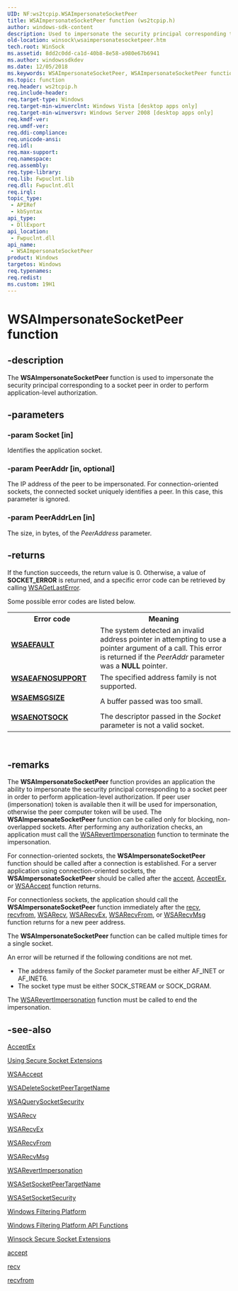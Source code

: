 ```yaml
---
UID: NF:ws2tcpip.WSAImpersonateSocketPeer
title: WSAImpersonateSocketPeer function (ws2tcpip.h)
author: windows-sdk-content
description: Used to impersonate the security principal corresponding to a socket peer in order to perform application-level authorization.
old-location: winsock\wsaimpersonatesocketpeer.htm
tech.root: WinSock
ms.assetid: 8dd2c0dd-ca1d-40b8-8e58-a980e67b6941
ms.author: windowssdkdev
ms.date: 12/05/2018
ms.keywords: WSAImpersonateSocketPeer, WSAImpersonateSocketPeer function [Winsock], winsock.wsaimpersonatesocketpeer, ws2tcpip/WSAImpersonateSocketPeer
ms.topic: function
req.header: ws2tcpip.h
req.include-header: 
req.target-type: Windows
req.target-min-winverclnt: Windows Vista [desktop apps only]
req.target-min-winversvr: Windows Server 2008 [desktop apps only]
req.kmdf-ver: 
req.umdf-ver: 
req.ddi-compliance: 
req.unicode-ansi: 
req.idl: 
req.max-support: 
req.namespace: 
req.assembly: 
req.type-library: 
req.lib: Fwpuclnt.lib
req.dll: Fwpuclnt.dll
req.irql: 
topic_type:
 - APIRef
 - kbSyntax
api_type:
 - DllExport
api_location:
 - Fwpuclnt.dll
api_name:
 - WSAImpersonateSocketPeer
product: Windows
targetos: Windows
req.typenames: 
req.redist: 
ms.custom: 19H1
---
```


# WSAImpersonateSocketPeer function


## -description


The <b>WSAImpersonateSocketPeer</b> function is used to impersonate the security principal corresponding to a socket peer in order to perform application-level authorization.


## -parameters




### -param Socket [in]

Identifies the application socket.


### -param PeerAddr [in, optional]

The IP address of the peer to be impersonated.  For connection-oriented sockets, the connected socket uniquely identifies a peer.  In this case, this parameter is ignored.


### -param PeerAddrLen [in]

The size, in bytes, of the <i>PeerAddress</i> parameter.


## -returns



If the function succeeds, the return value is 0.  Otherwise, a value of <b>SOCKET_ERROR</b> is returned, and a specific error code can be retrieved by calling 
<a href="https://docs.microsoft.com/windows/desktop/api/winsock/nf-winsock-wsagetlasterror">WSAGetLastError</a>. 

Some possible error codes are listed below.

<table>
<tr>
<th>Error code</th>
<th>Meaning</th>
</tr>
<tr>
<td width="40%">
<dl>
<dt><b><a href="https://docs.microsoft.com/windows/desktop/WinSock/windows-sockets-error-codes-2">WSAEFAULT</a></b></dt>
</dl>
</td>
<td width="60%">
The system detected an invalid address pointer in attempting to use a pointer argument of a call. This error is returned if the <i>PeerAddr</i> parameter was a <b>NULL</b> pointer.

</td>
</tr>
<tr>
<td width="40%">
<dl>
<dt><b><a href="https://docs.microsoft.com/windows/desktop/WinSock/windows-sockets-error-codes-2">WSAEAFNOSUPPORT</a></b></dt>
</dl>
</td>
<td width="60%">
The specified address family is not supported.

</td>
</tr>
<tr>
<td width="40%">
<dl>
<dt><b><a href="https://docs.microsoft.com/windows/desktop/WinSock/windows-sockets-error-codes-2">WSAEMSGSIZE</a></b></dt>
</dl>
</td>
<td width="60%">
A buffer passed was too small. 

</td>
</tr>
<tr>
<td width="40%">
<dl>
<dt><b><a href="https://docs.microsoft.com/windows/desktop/WinSock/windows-sockets-error-codes-2">WSAENOTSOCK</a></b></dt>
</dl>
</td>
<td width="60%">
The descriptor passed in the <i>Socket</i> parameter is not a valid socket.

</td>
</tr>
</table>
 




## -remarks



The <b>WSAImpersonateSocketPeer</b> function provides an application the ability to impersonate the security principal corresponding to a socket peer in order to perform application-level authorization. If peer user (impersonation) token is available then it will be used for impersonation, otherwise the peer computer token will be used. The <b>WSAImpersonateSocketPeer</b> function can be called only for blocking, non-overlapped sockets. After performing any authorization checks, an application must call the <a href="https://docs.microsoft.com/windows/desktop/api/ws2tcpip/nf-ws2tcpip-wsarevertimpersonation">WSARevertImpersonation</a> function to terminate the impersonation.

For connection-oriented sockets, the <b>WSAImpersonateSocketPeer</b> function should be called after a connection is established. For a server application using connection-oriented sockets, the <b>WSAImpersonateSocketPeer</b> should be called after the <a href="https://docs.microsoft.com/windows/desktop/api/winsock2/nf-winsock2-accept">accept</a>, <a href="https://docs.microsoft.com/windows/desktop/api/mswsock/nf-mswsock-acceptex">AcceptEx</a>, or <a href="https://docs.microsoft.com/windows/desktop/api/winsock2/nf-winsock2-wsaaccept">WSAAccept</a> function returns.  

For connectionless sockets, the application should call the <b>WSAImpersonateSocketPeer</b> function immediately after the <a href="https://docs.microsoft.com/windows/desktop/api/winsock/nf-winsock-recv">recv</a>, <a href="https://docs.microsoft.com/windows/desktop/api/winsock/nf-winsock-recvfrom">recvfrom</a>, <a href="https://docs.microsoft.com/windows/desktop/api/winsock2/nf-winsock2-wsarecv">WSARecv</a>, <a href="https://docs.microsoft.com/windows/desktop/api/mswsock/nf-mswsock-wsarecvex">WSARecvEx</a>, <a href="https://docs.microsoft.com/windows/desktop/api/winsock2/nf-winsock2-wsarecvfrom">WSARecvFrom</a>, or <a href="https://docs.microsoft.com/previous-versions/windows/desktop/legacy/ms741687(v=vs.85)">WSARecvMsg</a> function returns for a new peer address. 

The <b>WSAImpersonateSocketPeer</b> function can be called multiple times for a single socket.  

An error will be returned if the following conditions are not met.<ul>
<li>The address family of the <i>Socket</i> parameter must be either AF_INET or AF_INET6.</li>
<li>The socket type must be either SOCK_STREAM or SOCK_DGRAM.</li>
</ul>


The <a href="https://docs.microsoft.com/windows/desktop/api/ws2tcpip/nf-ws2tcpip-wsarevertimpersonation">WSARevertImpersonation</a> function must be called to end the impersonation.




## -see-also




<a href="https://docs.microsoft.com/windows/desktop/api/mswsock/nf-mswsock-acceptex">AcceptEx</a>



<a href="https://docs.microsoft.com/windows/desktop/WinSock/using-secure-socket-extensions">Using Secure Socket Extensions</a>



<a href="https://docs.microsoft.com/windows/desktop/api/winsock2/nf-winsock2-wsaaccept">WSAAccept</a>



<a href="https://docs.microsoft.com/windows/desktop/api/ws2tcpip/nf-ws2tcpip-wsadeletesocketpeertargetname">WSADeleteSocketPeerTargetName</a>



<a href="https://docs.microsoft.com/windows/desktop/api/ws2tcpip/nf-ws2tcpip-wsaquerysocketsecurity">WSAQuerySocketSecurity</a>



<a href="https://docs.microsoft.com/windows/desktop/api/winsock2/nf-winsock2-wsarecv">WSARecv</a>



<a href="https://docs.microsoft.com/windows/desktop/api/mswsock/nf-mswsock-wsarecvex">WSARecvEx</a>



<a href="https://docs.microsoft.com/windows/desktop/api/winsock2/nf-winsock2-wsarecvfrom">WSARecvFrom</a>



<a href="https://docs.microsoft.com/previous-versions/windows/desktop/legacy/ms741687(v=vs.85)">WSARecvMsg</a>



<a href="https://docs.microsoft.com/windows/desktop/api/ws2tcpip/nf-ws2tcpip-wsarevertimpersonation">WSARevertImpersonation</a>



<a href="https://docs.microsoft.com/windows/desktop/api/ws2tcpip/nf-ws2tcpip-wsasetsocketpeertargetname">WSASetSocketPeerTargetName</a>



<a href="https://docs.microsoft.com/windows/desktop/api/ws2tcpip/nf-ws2tcpip-wsasetsocketsecurity">WSASetSocketSecurity</a>



<a href="https://docs.microsoft.com/previous-versions/windows/desktop/ics/windows-firewall-start-page">Windows Filtering Platform</a>



<a href="https://docs.microsoft.com/windows/desktop/FWP/fwp-functions">Windows Filtering Platform  API  Functions</a>



<a href="https://docs.microsoft.com/windows/desktop/WinSock/winsock-secure-socket-extensions">Winsock Secure Socket Extensions</a>



<a href="https://docs.microsoft.com/windows/desktop/api/winsock2/nf-winsock2-accept">accept</a>



<a href="https://docs.microsoft.com/windows/desktop/api/winsock/nf-winsock-recv">recv</a>



<a href="https://docs.microsoft.com/windows/desktop/api/winsock/nf-winsock-recvfrom">recvfrom</a>
 

 

